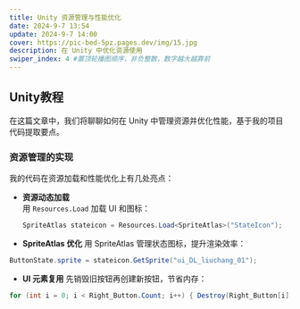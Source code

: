 ```yaml
---
title: Unity 资源管理与性能优化
date: 2024-9-7 13:54
update: 2024-9-7 14:00
cover: https://pic-bed-5pz.pages.dev/img/15.jpg
description: 在 Unity 中优化资源使用
swiper_index: 4 #置顶轮播图顺序，非负整数，数字越大越靠前
---
```


## Unity教程
在这篇文章中，我们将聊聊如何在 Unity 中管理资源并优化性能，基于我的项目代码提取要点。

### 资源管理的实现

我的代码在资源加载和性能优化上有几处亮点：

- **资源动态加载**  
  用 `Resources.Load` 加载 UI 和图标：
  ```csharp
  SpriteAtlas stateicon = Resources.Load<SpriteAtlas>("StateIcon");
  ```
 - **SpriteAtlas 优化**
  用 SpriteAtlas 管理状态图标，提升渲染效率：
  ```csharp
  ButtonState.sprite = stateicon.GetSprite("ui_DL_liuchang_01");
  ```
  - **UI 元素复用**
  先销毁旧按钮再创建新按钮，节省内存：
  ```csharp
  for (int i = 0; i < Right_Button.Count; i++) { Destroy(Right_Button[i]); }
  ```

